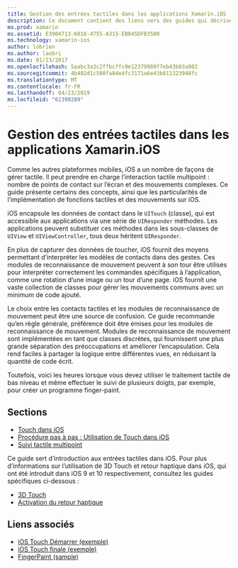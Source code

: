 ```yaml
---
title: Gestion des entrées tactiles dans les applications Xamarin.iOS
description: Ce document contient des liens vers des guides qui décrivent comment travailler avec touch, multipoint, mouvements et 3D Touch dans une application Xamarin.iOS.
ms.prod: xamarin
ms.assetid: E3904713-6018-4755-A315-EB045DFB3500
ms.technology: xamarin-ios
author: lobrien
ms.author: laobri
ms.date: 01/23/2017
ms.openlocfilehash: 5aabc3a3c2ffbcffc0e12379989f7eb43b03a902
ms.sourcegitcommit: 4b402d1c508fa84e4fc3171a6e43b811323948fc
ms.translationtype: MT
ms.contentlocale: fr-FR
ms.lasthandoff: 04/23/2019
ms.locfileid: "61399289"
---
```

# <a name="handling-touch-in-xamarinios-apps"></a>Gestion des entrées tactiles dans les applications Xamarin.iOS

Comme les autres plateformes mobiles, iOS a un nombre de façons de gérer tactile. Il peut prendre en charge l’interaction tactile multipoint : nombre de points de contact sur l’écran et des mouvements complexes. Ce guide présente certains des concepts, ainsi que les particularités de l’implémentation de fonctions tactiles et des mouvements sur iOS.

iOS encapsule les données de contact dans le `UITouch` (classe), qui est accessible aux applications via une série de `UIResponder` méthodes. Les applications peuvent substituer ces méthodes dans les sous-classes de `UIView` et `UIViewController`, tous deux héritent `UIResponder`.

En plus de capturer des données de toucher, iOS fournit des moyens permettant d’interpréter les modèles de contacts dans des gestes. Ces modules de reconnaissance de mouvement peuvent à son tour être utilisés pour interpréter correctement les commandes spécifiques à l’application, comme une rotation d’une image ou un tour d’une page. iOS fournit une vaste collection de classes pour gérer les mouvements communs avec un minimum de code ajouté.

Le choix entre les contacts tactiles et les modules de reconnaissance de mouvement peut être une source de confusion. Ce guide recommande qu’en règle générale, préférence doit être émises pour les modules de reconnaissance de mouvement. Modules de reconnaissance de mouvement sont implémentées en tant que classes discrètes, qui fournissent une plus grande séparation des préoccupations et améliorer l’encapsulation. Cela rend faciles à partager la logique entre différentes vues, en réduisant la quantité de code écrit.

Toutefois, voici les heures lorsque vous devez utiliser le traitement tactile de bas niveau et même effectuer le suivi de plusieurs doigts, par exemple, pour créer un programme finger-paint.

## <a name="sections"></a>Sections

-  [Touch dans iOS](touch-in-ios.md)
-  [Procédure pas à pas : Utilisation de Touch dans iOS](ios-touch-walkthrough.md)
-  [Suivi tactile multipoint](touch-tracking.md)

Ce guide sert d’introduction aux entrées tactiles dans iOS. Pour plus d’informations sur l’utilisation de 3D Touch et retour haptique dans iOS, qui ont été introduit dans iOS 9 et 10 respectivement, consultez les guides spécifiques ci-dessous :

* [3D Touch](~/ios/platform/3d-touch.md)
* [Activation du retour haptique](~/ios/user-interface/ios-ui/haptic-feedback.md)

## <a name="related-links"></a>Liens associés

- [iOS Touch Démarrer (exemple)](https://developer.xamarin.com/samples/monotouch/ApplicationFundamentals/Touch_start)
- [iOS Touch finale (exemple)](https://developer.xamarin.com/samples/monotouch/ApplicationFundamentals/Touch_final)
- [FingerPaint (sample)](https://developer.xamarin.com/samples/monotouch/ApplicationFundamentals/FingerPaint)
